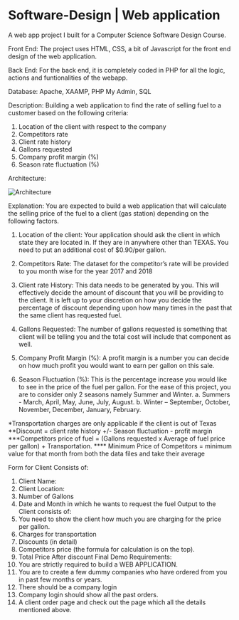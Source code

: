 # Software-Design | Web application
A web app project I built for a Computer Science Software Design Course. 

Front End: The project uses HTML, CSS, a bit of Javascript for the front end design of the web application. 

Back End: For the back end, it is completely coded in PHP for all the logic, actions and funtionalities of the webapp.

Database: 
Apache,
XAAMP,
PHP My Admin,
SQL


Description:
Building a web application to find the rate of selling fuel to a customer based on the following criteria:
1.	Location of the client with respect to the company
2.	Competitors rate
3.	Client rate history 
4.	Gallons requested
5.	Company profit margin (%)
6.	Season rate fluctuation (%)



Architecture:





![Architecture](https://imgur.com/a/WlgVqao)




Explanation:
You are expected to build a web application that will calculate the selling price of the fuel to a client (gas station) depending on the following factors. 
1.	Location of the client:
Your application should ask the client in which state they are located in. If they are in anywhere other than TEXAS. You need to put an additional cost of $0.90/per gallon.
2.	Competitors Rate:
The dataset for the competitor’s rate will be provided to you month wise for the year 2017 and 2018
3.	Client rate History:
This data needs to be generated by you. This will effectively decide the amount of discount that you will be providing to the client. It is left up to your discretion on how you decide the percentage of discount depending upon how many times in the past that the same client has requested fuel.
4.	Gallons Requested:
The number of gallons requested is something that client will be telling you and the total cost will include that component as well.
5.	Company Profit Margin (%):
A profit margin is a number you can decide on how much profit you would want to earn per gallon on this sale.



6.	Season Fluctuation (%):
This is the percentage increase you would like to see in the price of the fuel per gallon. For the ease of this project, you are to consider only 2 seasons namely Summer and Winter.
a.	Summers - March, April, May, June, July, August.
b.	Winter – September, October, November, December, January, February.




*Transportation charges are only applicable if the client is out of Texas
**Discount = client rate history +/- Season fluctuation - profit margin
***Competitors price of fuel = (Gallons requested x Average of fuel price per gallon) + Transportation.
**** Minimum Price of Competitors = minimum value for that month from both the data files and take their average



Form for Client Consists of:
1.	Client Name:
2.	Client Location:
3.	Number of Gallons
4.	Date and Month in which he wants to request the fuel
Output to the Client consists of:
1.	You need to show the client how much you are charging for the price per gallon. 
2.	Charges for transportation
3.	Discounts (in detail)
4.	Competitors price (the formula for calculation is on the top).
5.	Total Price After discount
Final Demo Requirements:
1.	You are strictly required to build a WEB APPLICATION. 
2.	You are to create a few dummy companies who have ordered from you in past few months or years.
3.	There should be a company login
4.	Company login should show all the past orders.
5.	A client order page and check out the page which all the details mentioned above.



